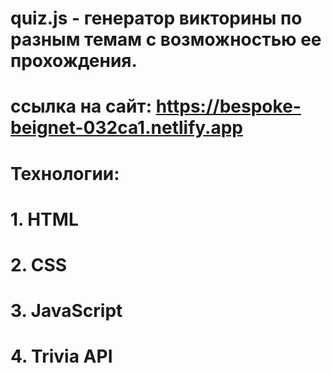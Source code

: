 # quiz.js - генератор викторины по разным темам с возможностью ее прохождения.

# ссылка на сайт: https://bespoke-beignet-032ca1.netlify.app

# Технологии:

# 1. HTML

# 2. CSS

# 3. JavaScript

# 4. Trivia API
